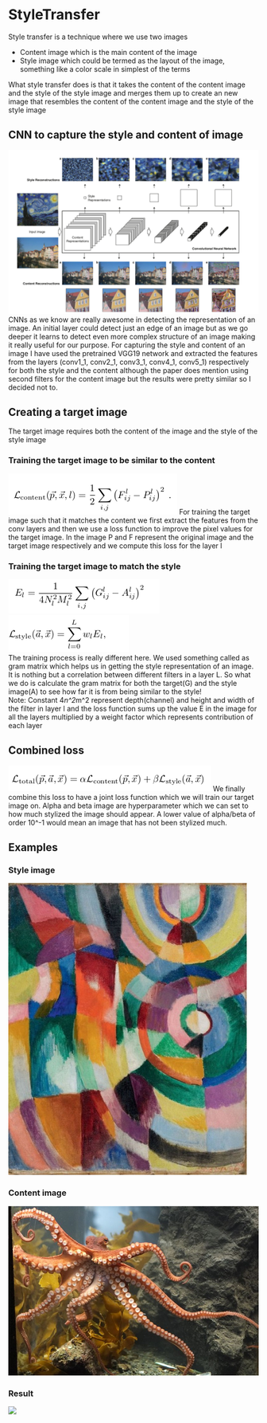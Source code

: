 # StyleTransfer
Style transfer is a technique where we use two images 
- Content image which is the main content of the image
- Style image which could be termed as the layout of the image, something like a color scale in simplest of the terms

What style transfer does is that it takes the content of the content image and the style of the style image and merges them up to create an new image that resembles the content of the content image and the style of the style image

## CNN to capture the style and content of image
<img src = "gif/extract.png">
CNNs as we know are really awesome in detecting the representation of an image. An initial layer could detect just an edge of an image but as we go deeper it learns to detect even more complex structure of an image making it really useful for our purpose. For capturing the style and content of an image I have used the pretrained VGG19 network and extracted the features from the layers (conv1_1, conv2_1, conv3_1, conv4_1, conv5_1) respectively for both the style and the content although the paper does mention using second filters for the content image but the results were pretty similar so I decided not to.

## Creating a target image
The target image requires both the content of the image and the style of the style image

### Training the target image to be similar to the content
<img src="gif/content_loss.png">
For training the target image such that it matches the content we first extract the features from the conv layers and then we use a loss function to improve the pixel values for the target image. In the image P and F represent the original image and the target image respectively and we compute this loss for the layer l

### Training the target image to match the style
<img src="gif/gram.png"> <img src="gif/StyleLoss.png"> \
The training process is really different here. We used something called as gram matrix which helps us in getting the style representation of an image. It is nothing but a correlation between different filters in a layer L. So what we do is calculate the gram matrix for both the target(G) and the style image(A) to see how far it is from being similar to the style! \
Note: Constant 4*n^2*m^2 represent depth(channel) and height and width of the filter in layer l and the loss function sums up the value E in the image for all the layers multiplied by a weight factor which represents contribution of each layer

## Combined loss
<img src="gif/total_loss.png">
We finally combine this loss to have a joint loss function which we will train our target image on. Alpha and beta image are hyperparameter which we can set to how much stylized the image should appear. A lower value of alpha/beta of order 10^-1 would mean an image that has not been stylized much.

## Examples
### Style image
<img src = "examples/delaunay.jpg">

### Content image
<img src = "examples/octopus.jpg">

### Result
<img src = "gif/octopus.gif">

